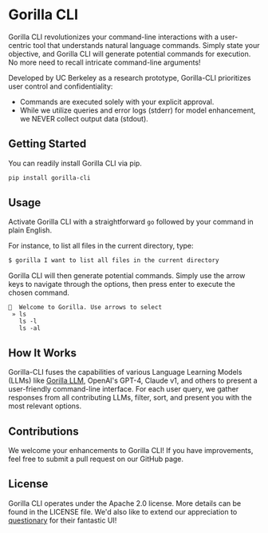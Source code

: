# Gorilla CLI

Gorilla CLI revolutionizes your command-line interactions with a user-centric tool that understands natural language commands. Simply state your objective, and Gorilla CLI will generate potential commands for execution. No more need to recall intricate command-line arguments!

Developed by UC Berkeley as a research prototype, Gorilla-CLI prioritizes user control and confidentiality:
 - Commands are executed solely with your explicit approval.
 - While we utilize queries and error logs (stderr) for model enhancement, we NEVER collect output data (stdout).

## Getting Started

You can readily install Gorilla CLI via pip. 

```bash
pip install gorilla-cli
```

## Usage

Activate Gorilla CLI with a straightforward `go` followed by your command in plain English.

For instance, to list all files in the current directory, type:

```bash
$ gorilla I want to list all files in the current directory
```

Gorilla CLI will then generate potential commands. Simply use the arrow keys to navigate through the options, then press enter to execute the chosen command. 

```
🦍  Welcome to Gorilla. Use arrows to select
 » ls
   ls -l
   ls -al
```

## How It Works

Gorilla-CLI fuses the capabilities of various Language Learning Models (LLMs) like [Gorilla LLM](https://github.com/ShishirPatil/gorilla/), OpenAI's GPT-4, Claude v1, and others to present a user-friendly command-line interface. For each user query, we gather responses from all contributing LLMs, filter, sort, and present you with the most relevant options. 

## Contributions

We welcome your enhancements to Gorilla CLI! If you have improvements, feel free to submit a pull request on our GitHub page. 

## License

Gorilla CLI operates under the Apache 2.0 license. More details can be found in the LICENSE file. We'd also like to extend our appreciation to [questionary](https://github.com/tmbo/questionary) for their fantastic UI!
